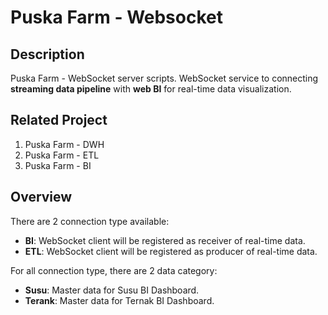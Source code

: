 # Puska Farm - Websocket

## Description

Puska Farm - WebSocket server scripts. WebSocket service to connecting **streaming data pipeline** with **web BI** for real-time data visualization.


## Related Project
1. Puska Farm - DWH
2. Puska Farm - ETL
3. Puska Farm - BI

## Overview
There are 2 connection type available:
- **BI**: WebSocket client will be registered as receiver of real-time data.
- **ETL**: WebSocket client will be registered as producer of real-time data.

For all connection type, there are 2 data category:
- **Susu**: Master data for Susu BI Dashboard.
- **Terank**: Master data for Ternak BI Dashboard.
